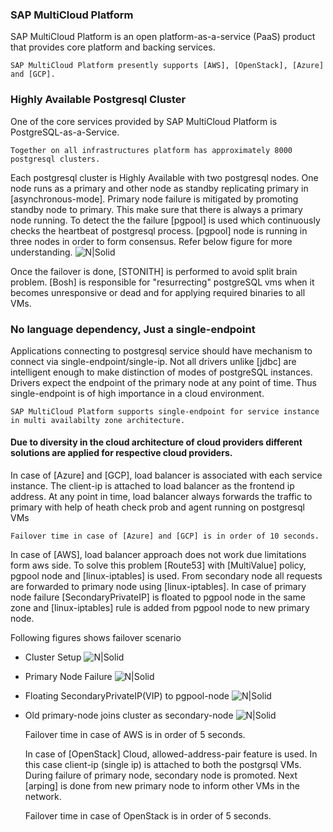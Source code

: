 ### SAP MultiCloud Platform

SAP MultiCloud Platform is an open platform-as-a-service (PaaS) product that provides core platform and backing services. 

    SAP MultiCloud Platform presently supports [AWS], [OpenStack], [Azure] and [GCP].

### Highly Available Postgresql Cluster

One of the core services provided by SAP MultiCloud Platform is PostgreSQL-as-a-Service.

    Together on all infrastructures platform has approximately 8000 postgresql clusters.

Each postgresql cluster is Highly Available with two postgresql nodes. One node runs as a primary and other node as standby replicating primary in [asynchronous-mode]. Primary node failure is mitigated by promoting standby node to primary. This make sure that there is always a primary node running. To detect the the failure [pgpool] is used which continuously checks the heartbeat of postgresql process. [pgpool] node is running in three nodes in order to form consensus. Refer below figure for more understanding.
![N|Solid](https://github.com/dbossap/dbos-performance/blob/master/postgresql-Cluster.png?raw=true)
  
  Once the failover is done, [STONITH] is performed to avoid split brain problem. [Bosh] is responsible for "resurrecting" postgreSQL vms when it becomes unresponsive or dead and for applying required binaries to all VMs.

  ### No language dependency, Just a single-endpoint

  Applications connecting to postgresql service should have mechanism to connect via single-endpoint/single-ip. Not all drivers unlike [jdbc] are intelligent enough to make distinction of modes of postgreSQL instances. Drivers expect the endpoint of the primary node at any point of time. Thus single-endpoint is of high importance in a cloud environment. 
  
    SAP MultiCloud Platform supports single-endpoint for service instance in multi availabilty zone architecture.
    
#### Due to diversity in the cloud architecture of cloud providers different solutions are applied for respective cloud providers.

   In case of [Azure] and [GCP], load balancer is associated with each service instance. The client-ip is
  attached to load balancer as the frontend ip address. At any point in time, load balancer always forwards the traffic to primary with help of heath check prob and agent running on postgresql VMs


    Failover time in case of [Azure] and [GCP] is in order of 10 seconds.

   In case of [AWS], load balancer approach does not work due limitations form aws side. To solve this problem
  [Route53] with [MultiValue] policy, pgpool node and [linux-iptables] is used. From secondary node all requests are forwarded to primary node using [linux-iptables].
  In case of primary node failure [SecondaryPrivateIP] is floated to pgpool node in the same zone and [linux-iptables] rule is added from pgpool node to new primary node.
  
Following figures shows failover scenario

 - Cluster Setup
 ![N|Solid](https://github.com/dbossap/dbos-performance/blob/master/PMS1.png?raw=true)
- Primary Node Failure
 ![N|Solid](https://github.com/dbossap/dbos-performance/blob/master/PMS2.png?raw=true)
- Floating SecondaryPrivateIP(VIP) to pgpool-node
 ![N|Solid](https://github.com/dbossap/dbos-performance/blob/master/PMS3.png?raw=true)
- Old primary-node joins cluster as secondary-node
 ![N|Solid](https://github.com/dbossap/dbos-performance/blob/master/PMS4.png?raw=true)



    Failover time in case of AWS is in order of 5 seconds.

   In case of [OpenStack] Cloud, allowed-address-pair feature is used. In this case client-ip (single ip) is attached to both the postgrsql VMs.
  During failure of primary node, secondary node is promoted. Next [arping] is done from new primary node to inform other VMs in the network.

    
    Failover time in case of OpenStack is in order of 5 seconds.

